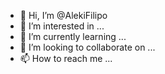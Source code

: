 - 👋 Hi, I’m @AlekiFilipo
- 👀 I’m interested in ...
- 🌱 I’m currently learning ...
- 💞️ I’m looking to collaborate on ...
- 📫 How to reach me ...

<!---
AlekiFilipo/AlekiFilipo is a ✨ special ✨ repository because its `README.md` (this file) appears on your GitHub profile.
You can click the Preview link to take a look at your changes.
--->
